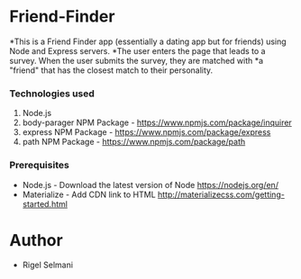 # Friend-Finder

*This is a Friend Finder app (essentially a dating app but for friends) using Node and Express servers. *The user enters the page that leads to a survey. When the user submits the survey, they are matched with *a "friend" that has the closest match to their personality.

### Technologies used
1. Node.js
2. body-parager NPM Package - https://www.npmjs.com/package/inquirer
3. express NPM Package - https://www.npmjs.com/package/express
4. path NPM Package - https://www.npmjs.com/package/path

### Prerequisites
- Node.js - Download the latest version of Node https://nodejs.org/en/
- Materialize - Add CDN link to HTML http://materializecss.com/getting-started.html

# Author

 * Rigel Selmani